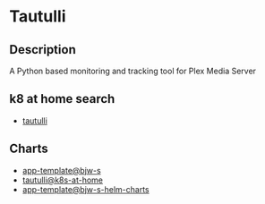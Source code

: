 # Tautulli

## Description

A Python based monitoring and tracking tool for Plex Media Server

## k8 at home search

- [tautulli](https://nanne.dev/k8s-at-home-search/#/tautulli)

## Charts

- [app-template@bjw-s](https://bjw-s.github.io/helm-charts/)
- [tautulli@k8s-at-home](https://k8s-at-home.com/charts/)
- [app-template@bjw-s-helm-charts](http://bjw-s.github.io/helm-charts/)
